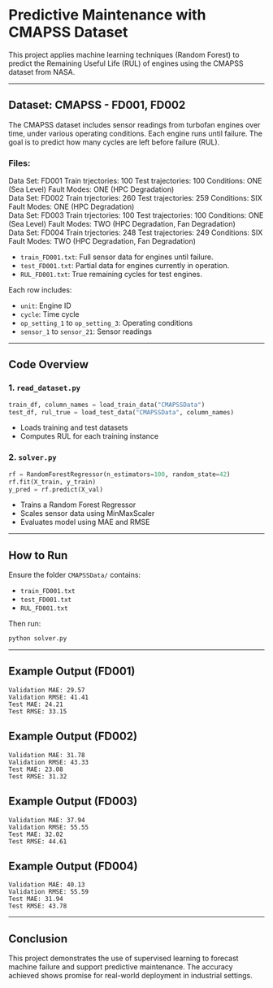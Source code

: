 
# Predictive Maintenance with CMAPSS Dataset

This project applies machine learning techniques (Random Forest) to predict the Remaining Useful Life (RUL) of engines using the CMAPSS dataset from NASA.

---

## Dataset: CMAPSS - FD001, FD002

The CMAPSS dataset includes sensor readings from turbofan engines over time, under various operating conditions. Each engine runs until failure. The goal is to predict how many cycles are left before failure (RUL).

### Files:
Data Set: FD001 Train trjectories: 100 Test trajectories: 100 Conditions: ONE (Sea Level) Fault Modes: ONE (HPC Degradation)<br>
Data Set: FD002 Train trjectories: 260 Test trajectories: 259 Conditions: SIX Fault Modes: ONE (HPC Degradation)<br>
Data Set: FD003 Train trjectories: 100 Test trajectories: 100 Conditions: ONE (Sea Level) Fault Modes: TWO (HPC Degradation, Fan Degradation)<br>
Data Set: FD004 Train trjectories: 248 Test trajectories: 249 Conditions: SIX Fault Modes: TWO (HPC Degradation, Fan Degradation)<br>

- `train_FD001.txt`: Full sensor data for engines until failure.
- `test_FD001.txt`: Partial data for engines currently in operation.
- `RUL_FD001.txt`: True remaining cycles for test engines.

Each row includes:
- `unit`: Engine ID
- `cycle`: Time cycle
- `op_setting_1` to `op_setting_3`: Operating conditions
- `sensor_1` to `sensor_21`: Sensor readings
---

## Code Overview

### 1. `read_dataset.py`

```python
train_df, column_names = load_train_data("CMAPSSData")
test_df, rul_true = load_test_data("CMAPSSData", column_names)
```
- Loads training and test datasets
- Computes RUL for each training instance

### 2. `solver.py`

```python
rf = RandomForestRegressor(n_estimators=100, random_state=42)
rf.fit(X_train, y_train)
y_pred = rf.predict(X_val)
```
- Trains a Random Forest Regressor
- Scales sensor data using MinMaxScaler
- Evaluates model using MAE and RMSE

---

## How to Run

Ensure the folder `CMAPSSData/` contains:
- `train_FD001.txt`
- `test_FD001.txt`
- `RUL_FD001.txt`

Then run:

```bash
python solver.py
```

---

## Example Output (FD001)

```
Validation MAE: 29.57
Validation RMSE: 41.41
Test MAE: 24.21
Test RMSE: 33.15
```

## Example Output (FD002)

```
Validation MAE: 31.78
Validation RMSE: 43.33
Test MAE: 23.08
Test RMSE: 31.32
```

## Example Output (FD003)

```
Validation MAE: 37.94
Validation RMSE: 55.55
Test MAE: 32.02
Test RMSE: 44.61
```

## Example Output (FD004)

```
Validation MAE: 40.13
Validation RMSE: 55.59
Test MAE: 31.94
Test RMSE: 43.78
```

---

## Conclusion

This project demonstrates the use of supervised learning to forecast machine failure and support predictive maintenance. The accuracy achieved shows promise for real-world deployment in industrial settings.
